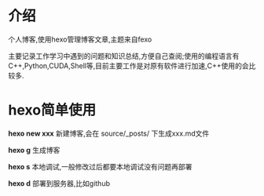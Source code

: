 介绍
====

个人博客,使用hexo管理博客文章,主题来自fexo

主要记录工作学习中遇到的问题和知识总结,方便自己查阅;使用的编程语言有C++,Python,CUDA,Shell等,目前主要工作是对原有软件进行加速,C++使用的会比较多.


hexo简单使用
============

**hexo new xxx** 新建博客,会在 source/_posts/ 下生成xxx.md文件

**hexo g** 生成博客

**hexo s** 本地调试,一般修改过后都要本地调试没有问题再部署

**hexo d** 部署到服务器,比如github

